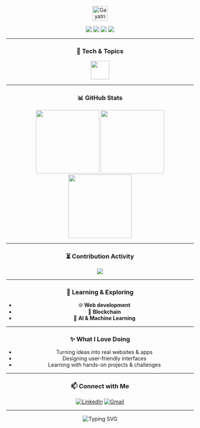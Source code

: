 <!-- Inspired by Image 1 -->

<p align="center">
  <img src="https://github.com/gayatriiv/gayatriiv/blob/main/assets/header-name.svg" alt="Gayatri" height="40"/>
</p>

<p align="center">
  <img src="https://img.shields.io/badge/Joined-2021-informational?style=flat&logo=github&color=blueviolet"/>
  <img src="https://img.shields.io/badge/Followers-31-blue?style=flat&logo=github"/>
  <img src="https://img.shields.io/badge/Repositories-19-important?style=flat&logo=github"/>
  <img src="https://img.shields.io/badge/Commits-Last_Year-success?style=flat&logo=github"/>
</p>

---

<div align="center">

### 🚀 Tech & Topics

<img src="https://skillicons.dev/icons?i=js,ts,html,css,react,vue,python,aws,docker,github,git,linux,nodejs,mongodb,graphql,figma&theme=dark" height="50"/>

---

### 📊 GitHub Stats

<img src="https://github-readme-stats.vercel.app/api?username=gayatriiv&show_icons=true&theme=dark&bg_color=0d1117&hide_border=true" height="170"/>
<img src="https://github-readme-streak-stats.herokuapp.com/?user=gayatriiv&theme=dark&hide_border=true&ring=7C3AED&fire=7C3AED" height="170"/>
<img src="https://github-readme-stats.vercel.app/api/top-langs/?username=gayatriiv&layout=compact&theme=dark&hide_border=true&bg_color=0d1117" height="170"/>

---

### ⏳ Contribution Activity

<img src="https://github-readme-activity-graph.vercel.app/graph?username=gayatriiv&theme=github-dark&hide_border=true"/>

---

### 🌱 Learning & Exploring

- 🌐 **Web development**
- 💾 **Blockchain**
- 🤖 **AI & Machine Learning**

---

### ✨ What I Love Doing

- Turning ideas into real websites & apps
- Designing user-friendly interfaces
- Learning with hands-on projects & challenges

---

### 📫 Connect with Me

[![LinkedIn](https://img.shields.io/badge/LinkedIn-blue?style=flat-square&logo=linkedin)](https://www.linkedin.com/in/your-linkedin-username)
[![Gmail](https://img.shields.io/badge/Email-gayatrrriii@gmail.com-red?style=flat-square&logo=gmail)](mailto:gayatrrriii@gmail.com)

</div>

---

<p align="center">
  <img src="https://readme-typing-svg.demolab.com?font=Fira+Code&duration=2000&pause=1000&color=00A6ED&center=true&vCenter=true&width=435&lines=Thanks+for+stopping+by!+%F0%9F%98%8A" alt="Typing SVG" />
</p>

